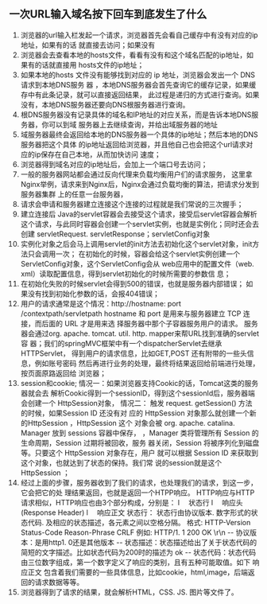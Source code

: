 ## 一次URL输入域名按下回车到底发生了什么


1.  浏览器的url输入栏发起一个请求，浏览器首先会看自己缓存中有没有对应的ip地址，如果有的话
就直接去访问；如果没有
2.  浏览器会去查看本地的hosts文件，看看有没有和这个域名匹配的ip地址，如果有的话就直接用
hosts文件的ip地址；
3.  如果本地的hosts 文件没有能够找到对应的 ip 地址，浏览器会发出一个 DNS请求到本地DNS服务
器 ，本地DNS服务器会首先查询它的缓存记录，如果缓存中有此条记录，就可以直接返回结果，
此过程是递归的方式进行查询。如果没有，本地DNS服务器还要向DNS根服务器进行查询。
4.  根DNS服务器没有记录具体的域名和IP地址的对应关系，而是告诉本地DNS服务器，你可以到域
服务器上去继续查询，并给出域服务器的地址
5.  域服务器最终会返回给本地的DNS服务器一个具体的ip地址；然后本地的DNS服务器把这个具体
的ip地址返回给浏览器，并且他自己也会把这个url请求对应的ip保存在自己本地，从而加快访问
速度；
6.  浏览器得到域名对应的ip地址后，会加上一个端口号去访问；
7.  一般的服务器网站都会通过反向代理来负载均衡用户们的请求服务，
这里拿Nginx举例，请求来到Nginx后，Nginx会通过负载均衡的算法，把请求分发到服务器集群
上的任意一台服务器，
8.  请求会申请和服务器建立连接这个连接的过程就是我们常说的三次握手；
9.  建立连接后 Java的servlet容器会去接受这个请求，接受后servlet容器会解析
这个请求，与此同时容器会创建一个servlet实例，也就是实例化；同时还会去创建
servletRequest. servletResponse；servletConfig对象
10. 实例化对象之后会马上调用servlet的init方法去初始化这个servlet对象，init方法只会调用一次；
在初始化的时候，容器会给这个servlet实例创建一个ServletConfig对象，这个ServletConfig会从
web应用中的配置文件（web. xml）读取配置信息，得到servlet初始化的时候所需要的参数信
息；
11. 在初始化失败的时候servlet会得到500的错误，也就是服务器内部错误；
如果没有找到初始化参数的话，会报404错误；
12. 用户的请求通常是这个情况：http://hostname: port /contextpath/servletpath
hostname 和 port 是用来与服务器建立 TCP 连接，而后面的 URL 才是用来选
择服务器中那个子容器服务用户的请求。
服务器会通过org. apache. tomcat. util. http. mapper来帮URL找到准确的servlet容
器；我们的springMVC框架中有一个dispatcherServlet去继承HTTPServlet，
得到用户的请求信息，比如GET,POST 还有附带的一些头信息，例如账号密码
然后再进行业务的处理，最终将结果返回给前端进行处理，按页面原路返回给
浏览器；
13. session和cookie;
情况一：如果浏览器支持Cookic的话，Tomcat这类的服务器就会去
解析Cookic得到一个sessionID，得到这个sessionId后，服务器端会创建一个
HttpSession对象，
情况二： 触发 request.  getSession() 方法 的时候，如果Session ID 还没有对
应的 HttpSession 对象那么就创建一个新的HttpSession ，HttpSession 这个
对象会被 org. apache. catalina.  Manager 放到 sessions 容器中保存，
，Manager 类将管理所有 Session 的生命周期，Session 过期将被回收，服务
器关闭，Session 将被序列化到磁盘等。只要这个 HttpSession 对象存在，用户
就可以根据 Session ID 来获取到这个对象，也就达到了状态的保持。我们常
说的session就是这个HttpSession ；
14. 经过上面的步骤，服务器收到了我们的请求，也处理我们的请求，到这一步，它会把它的处
理结果返回，也就是返回一个HTPP响应。
HTTP响应与HTTP请求相似，HTTP响应也由3个部分构成，分别是：
l 　状态行
l 　响应头(Response Header)
l 　响应正文
状态行：
状态行由协议版本. 数字形式的状态代码. 及相应的状态描述，各元素之间以空格分隔。
格式:    HTTP-Version Status-Code Reason-Phrase CRLF
例如:    HTTP/1. 1 200 OK \r\n
-- 协议版本：是用http1. 0还是其他版本
-- 状态描述：状态描述给出了关于状态代码的简短的文字描述。比如状态代码为200时的描述为 ok
-- 状态代码：状态代码由三位数字组成，第一个数字定义了响应的类别，且有五种可能取值。如下
响应正文
包含着我们需要的一些具体信息，比如cookie，html,image，后端返回的请求数据等等。
15. 浏览器得到了请求的结果，就会解析HTML，CSS. JS. 图片等文件了。